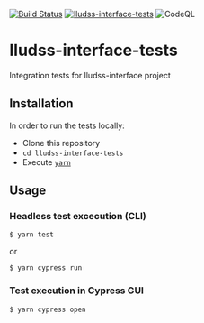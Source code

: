 [![Build Status](https://travis-ci.org/ugent-library/lludss-interface-tests.svg?branch=master)](https://travis-ci.org/ugent-library/lludss-interface-tests)
[![lludss-interface-tests](https://img.shields.io/endpoint?url=https://dashboard.cypress.io/badge/simple/npac3t&style=flat&logo=cypress)](https://dashboard.cypress.io/projects/npac3t/runs)
![CodeQL](https://github.com/ugent-library/lludss-interface-tests/workflows/CodeQL/badge.svg)

# lludss-interface-tests

Integration tests for lludss-interface project

## Installation

In order to run the tests locally:

- Clone this repository
- `cd lludss-interface-tests`
- Execute [`yarn`](https://yarnpkg.com/)

## Usage

### Headless test excecution (CLI)

```
$ yarn test
```

or

```
$ yarn cypress run
```

### Test execution in Cypress GUI

```
$ yarn cypress open
```
